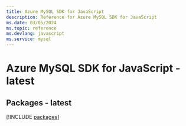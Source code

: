 ```yaml
---
title: Azure MySQL SDK for JavaScript
description: Reference for Azure MySQL SDK for JavaScript
ms.date: 03/05/2024
ms.topic: reference
ms.devlang: javascript
ms.service: mysql
---
```

# Azure MySQL SDK for JavaScript - latest
## Packages - latest
[!INCLUDE [packages](mysql-index.md)]